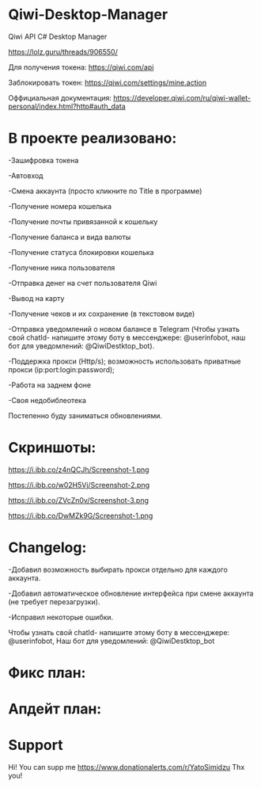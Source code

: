 # Qiwi-Desktop-Manager
Qiwi API C# Desktop Manager

https://lolz.guru/threads/906550/

Для получения токена:
https://qiwi.com/api

Заблокировать токен:
https://qiwi.com/settings/mine.action

Оффициальная документация:
https://developer.qiwi.com/ru/qiwi-wallet-personal/index.html?http#auth_data

# В проекте реализовано: 

-Зашифровка токена

-Автовход

-Смена аккаунта (просто кликните по Title в программе)

-Получение номера кошелька

-Получение почты привязанной к кошельку

-Получение баланса и вида валюты

-Получение статуса блокировки кошелька

-Получение ника пользователя

-Отправка денег на счет пользователя Qiwi

-Вывод на карту

-Получение чеков и их сохранение (в текстовом виде)

-Отправка уведомлений о новом балансе в Telegram (Чтобы узнать свой chatId- напишите этому боту в мессенджере: @userinfobot, наш бот для уведомлений: @QiwiDestktop_bot).

-Поддержка прокси (Http/s); возможность использовать приватные прокси (ip:port:login:password);

-Работа на заднем фоне

-Своя недобиблеотека

Постепенно буду заниматься обновлениями.

# Скриншоты:

https://i.ibb.co/z4nQCJh/Screenshot-1.png

https://i.ibb.co/w02H5Vj/Screenshot-2.png

https://i.ibb.co/ZVcZn0v/Screenshot-3.png

https://i.ibb.co/DwMZk9G/Screenshot-1.png

# Changelog:
-Добавил возможность выбирать прокси отдельно для каждого аккаунта.

-Добавил автоматическое обновление интерфейса при смене аккаунта (не требует перезагрузки).

-Исправил некоторые ошибки.

Чтобы узнать свой chatId- напишите этому боту в мессенджере: @userinfobot, Наш бот для уведомлений: @QiwiDestktop_bot

# Фикс план:

# Апдейт план:

# Support
Hi! You can supp me https://www.donationalerts.com/r/YatoSimidzu
Thx you!
